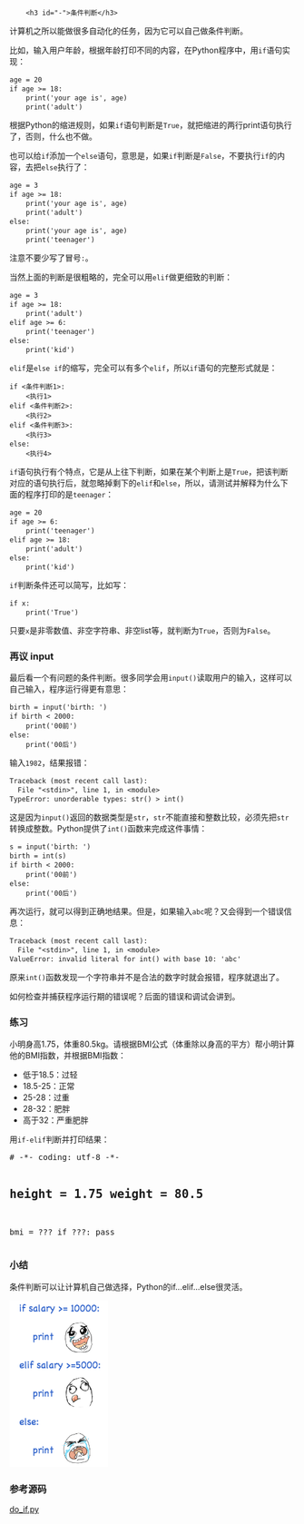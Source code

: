 ﻿
        <h3 id="-">条件判断</h3>
<p>计算机之所以能做很多自动化的任务，因为它可以自己做条件判断。</p>
<p>比如，输入用户年龄，根据年龄打印不同的内容，在Python程序中，用<code>if</code>语句实现：</p>
<pre><code>age = 20
if age &gt;= 18:
    print(&#39;your age is&#39;, age)
    print(&#39;adult&#39;)
</code></pre><p>根据Python的缩进规则，如果<code>if</code>语句判断是<code>True</code>，就把缩进的两行print语句执行了，否则，什么也不做。</p>
<p>也可以给<code>if</code>添加一个<code>else</code>语句，意思是，如果<code>if</code>判断是<code>False</code>，不要执行<code>if</code>的内容，去把<code>else</code>执行了：</p>
<pre><code>age = 3
if age &gt;= 18:
    print(&#39;your age is&#39;, age)
    print(&#39;adult&#39;)
else:
    print(&#39;your age is&#39;, age)
    print(&#39;teenager&#39;)
</code></pre><p>注意不要少写了冒号<code>:</code>。</p>
<p>当然上面的判断是很粗略的，完全可以用<code>elif</code>做更细致的判断：</p>
<pre><code>age = 3
if age &gt;= 18:
    print(&#39;adult&#39;)
elif age &gt;= 6:
    print(&#39;teenager&#39;)
else:
    print(&#39;kid&#39;)
</code></pre><p><code>elif</code>是<code>else if</code>的缩写，完全可以有多个<code>elif</code>，所以<code>if</code>语句的完整形式就是：</p>
<pre><code>if &lt;条件判断1&gt;:
    &lt;执行1&gt;
elif &lt;条件判断2&gt;:
    &lt;执行2&gt;
elif &lt;条件判断3&gt;:
    &lt;执行3&gt;
else:
    &lt;执行4&gt;
</code></pre><p><code>if</code>语句执行有个特点，它是从上往下判断，如果在某个判断上是<code>True</code>，把该判断对应的语句执行后，就忽略掉剩下的<code>elif</code>和<code>else</code>，所以，请测试并解释为什么下面的程序打印的是<code>teenager</code>：</p>
<pre><code>age = 20
if age &gt;= 6:
    print(&#39;teenager&#39;)
elif age &gt;= 18:
    print(&#39;adult&#39;)
else:
    print(&#39;kid&#39;)
</code></pre><p><code>if</code>判断条件还可以简写，比如写：</p>
<pre><code>if x:
    print(&#39;True&#39;)
</code></pre><p>只要<code>x</code>是非零数值、非空字符串、非空list等，就判断为<code>True</code>，否则为<code>False</code>。</p>
<h3 id="-input">再议 input</h3>
<p>最后看一个有问题的条件判断。很多同学会用<code>input()</code>读取用户的输入，这样可以自己输入，程序运行得更有意思：</p>
<pre><code>birth = input(&#39;birth: &#39;)
if birth &lt; 2000:
    print(&#39;00前&#39;)
else:
    print(&#39;00后&#39;)
</code></pre><p>输入<code>1982</code>，结果报错：</p>
<pre><code>Traceback (most recent call last):
  File &quot;&lt;stdin&gt;&quot;, line 1, in &lt;module&gt;
TypeError: unorderable types: str() &gt; int()
</code></pre><p>这是因为<code>input()</code>返回的数据类型是<code>str</code>，<code>str</code>不能直接和整数比较，必须先把<code>str</code>转换成整数。Python提供了<code>int()</code>函数来完成这件事情：</p>
<pre><code>s = input(&#39;birth: &#39;)
birth = int(s)
if birth &lt; 2000:
    print(&#39;00前&#39;)
else:
    print(&#39;00后&#39;)
</code></pre><p>再次运行，就可以得到正确地结果。但是，如果输入<code>abc</code>呢？又会得到一个错误信息：</p>
<pre><code>Traceback (most recent call last):
  File &quot;&lt;stdin&gt;&quot;, line 1, in &lt;module&gt;
ValueError: invalid literal for int() with base 10: &#39;abc&#39;
</code></pre><p>原来<code>int()</code>函数发现一个字符串并不是合法的数字时就会报错，程序就退出了。</p>
<p>如何检查并捕获程序运行期的错误呢？后面的错误和调试会讲到。</p>
<h3 id="-">练习</h3>
<p>小明身高1.75，体重80.5kg。请根据BMI公式（体重除以身高的平方）帮小明计算他的BMI指数，并根据BMI指数：</p>
<ul>
<li>低于18.5：过轻</li>
<li>18.5-25：正常</li>
<li>25-28：过重</li>
<li>28-32：肥胖</li>
<li>高于32：严重肥胖</li>
</ul>
<p>用<code>if-elif</code>判断并打印结果：</p>
<pre class="x-python3">
# -*- coding: utf-8 -*-

height = 1.75
weight = 80.5
----
bmi = ???
if ???:
    pass
</pre>

<h3 id="-">小结</h3>
<p>条件判断可以让计算机自己做选择，Python的if...elif...else很灵活。</p>
<p><img src="../files/attachments/00138729035993893cc9f9690e042848b0f7e1816815a36000/0.jpg" alt="python-if"></p>
<h3 id="-">参考源码</h3>
<p><a href="https://github.com/michaelliao/learn-python3/blob/master/samples/basic/do_if.py">do_if.py</a></p>

    